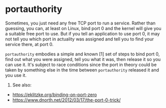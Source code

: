 # portauthority

Sometimes, you just need any free TCP port to run a service.
Rather than guessing, you can, at least on Linux, bind port 0 and the kernel will give you a suitable free port to use.
But if you tell an application to use port 0, it may not tell you which port in actuality was assigned and tell you to find your service there, at port 0.

`portauthority` embodies a simple and known [1] set of steps to bind port 0, find out what you were assigned, tell you what it was, then release it so you can use it.
It's subject to race conditions since the port in theory could be taken by something else in the time between `portauthority` released it and you use it.


1. See also:
 - https://eklitzke.org/binding-on-port-zero
 - https://www.dnorth.net/2012/03/17/the-port-0-trick/
